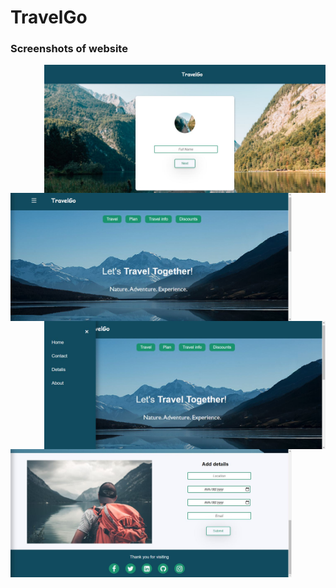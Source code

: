 # TravelGo

### Screenshots of website

<p>
  <img align="right" src="images/ss1.JPG" width="450">
  <img align="left" src="images/ss2.JPG" width="450">
  <p>&nbsp;</p>
  <p>&nbsp;</p>
  <p>&nbsp;</p>
  <p>&nbsp;</p>
  <p>&nbsp;</p>
  <p>&nbsp;</p>
  
  <img align="right" src="images/ss3.JPG" width="450">
  <img align="left" src="images/ss4.JPG" width="450">

</p>
